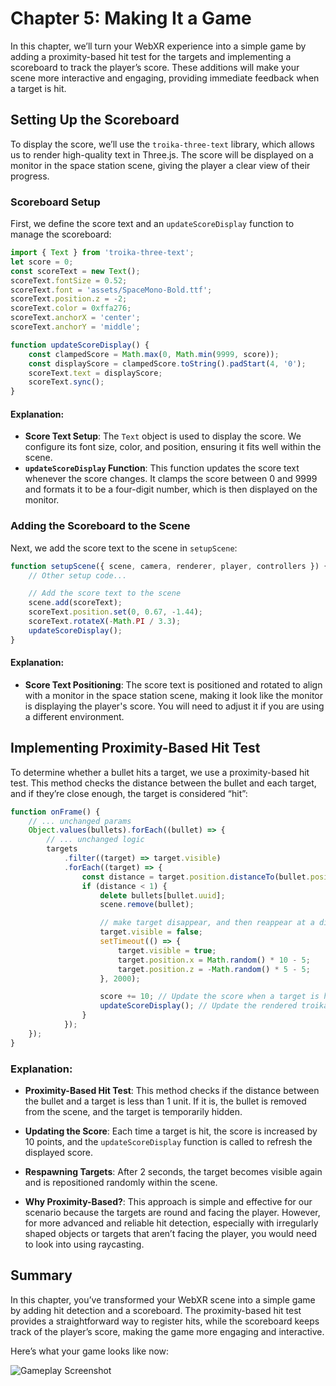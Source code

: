 # Chapter 5: Making It a Game

In this chapter, we’ll turn your WebXR experience into a simple game by adding a proximity-based hit test for the targets and implementing a scoreboard to track the player’s score. These additions will make your scene more interactive and engaging, providing immediate feedback when a target is hit.

## Setting Up the Scoreboard

To display the score, we’ll use the `troika-three-text` library, which allows us to render high-quality text in Three.js. The score will be displayed on a monitor in the space station scene, giving the player a clear view of their progress.

### Scoreboard Setup

First, we define the score text and an `updateScoreDisplay` function to manage the scoreboard:

```javascript
import { Text } from 'troika-three-text';
let score = 0;
const scoreText = new Text();
scoreText.fontSize = 0.52;
scoreText.font = 'assets/SpaceMono-Bold.ttf';
scoreText.position.z = -2;
scoreText.color = 0xffa276;
scoreText.anchorX = 'center';
scoreText.anchorY = 'middle';

function updateScoreDisplay() {
	const clampedScore = Math.max(0, Math.min(9999, score));
	const displayScore = clampedScore.toString().padStart(4, '0');
	scoreText.text = displayScore;
	scoreText.sync();
}
```

#### Explanation:

- **Score Text Setup**: The `Text` object is used to display the score. We configure its font size, color, and position, ensuring it fits well within the scene.
- **`updateScoreDisplay` Function**: This function updates the score text whenever the score changes. It clamps the score between 0 and 9999 and formats it to be a four-digit number, which is then displayed on the monitor.

### Adding the Scoreboard to the Scene

Next, we add the score text to the scene in `setupScene`:

```javascript
function setupScene({ scene, camera, renderer, player, controllers }) {
	// Other setup code...

	// Add the score text to the scene
	scene.add(scoreText);
	scoreText.position.set(0, 0.67, -1.44);
	scoreText.rotateX(-Math.PI / 3.3);
	updateScoreDisplay();
}
```

#### Explanation:

- **Score Text Positioning**: The score text is positioned and rotated to align with a monitor in the space station scene, making it look like the monitor is displaying the player's score. You will need to adjust it if you are using a different environment.

## Implementing Proximity-Based Hit Test

To determine whether a bullet hits a target, we use a proximity-based hit test. This method checks the distance between the bullet and each target, and if they’re close enough, the target is considered “hit”:

```javascript
function onFrame() {
	// ... unchanged params
	Object.values(bullets).forEach((bullet) => {
		// ... unchanged logic
		targets
			.filter((target) => target.visible)
			.forEach((target) => {
				const distance = target.position.distanceTo(bullet.position);
				if (distance < 1) {
					delete bullets[bullet.uuid];
					scene.remove(bullet);

					// make target disappear, and then reappear at a different place after 2 seconds
					target.visible = false;
					setTimeout(() => {
						target.visible = true;
						target.position.x = Math.random() * 10 - 5;
						target.position.z = -Math.random() * 5 - 5;
					}, 2000);

					score += 10; // Update the score when a target is hit
					updateScoreDisplay(); // Update the rendered troika-three-text object
				}
			});
	});
}
```

### Explanation:

- **Proximity-Based Hit Test**: This method checks if the distance between the bullet and a target is less than 1 unit. If it is, the bullet is removed from the scene, and the target is temporarily hidden.
- **Updating the Score**: Each time a target is hit, the score is increased by 10 points, and the `updateScoreDisplay` function is called to refresh the displayed score.
- **Respawning Targets**: After 2 seconds, the target becomes visible again and is repositioned randomly within the scene.

- **Why Proximity-Based?**: This approach is simple and effective for our scenario because the targets are round and facing the player. However, for more advanced and reliable hit detection, especially with irregularly shaped objects or targets that aren’t facing the player, you would need to look into using raycasting.

## Summary

In this chapter, you’ve transformed your WebXR scene into a simple game by adding hit detection and a scoreboard. The proximity-based hit test provides a straightforward way to register hits, while the scoreboard keeps track of the player’s score, making the game more engaging and interactive.

Here’s what your game looks like now:

![Gameplay Screenshot](./assets/chapter5.gif)
